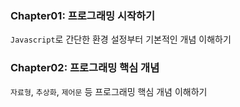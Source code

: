 <h3> Chapter01: 프로그래밍 시작하기 </h3>

`Javascript`로 간단한 환경 설정부터 기본적인 개념 이해하기

<h3> Chapter02: 프로그래밍 핵심 개념 </h3>

`자료형`, `추상화`, `제어문` 등 프로그래밍 핵심 개념 이해하기
